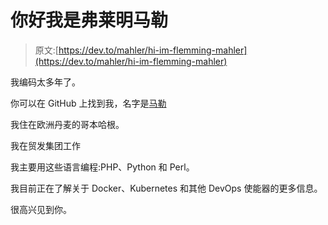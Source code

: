 # 你好我是弗莱明马勒

> 原文:[https://dev.to/mahler/hi-im-flemming-mahler](https://dev.to/mahler/hi-im-flemming-mahler)

我编码太多年了。

你可以在 GitHub 上找到我，名字是[马勒](https://github.com/mahler)

我住在欧洲丹麦的哥本哈根。

我在贸发集团工作

我主要用这些语言编程:PHP、Python 和 Perl。

我目前正在了解关于 Docker、Kubernetes 和其他 DevOps 使能器的更多信息。

很高兴见到你。